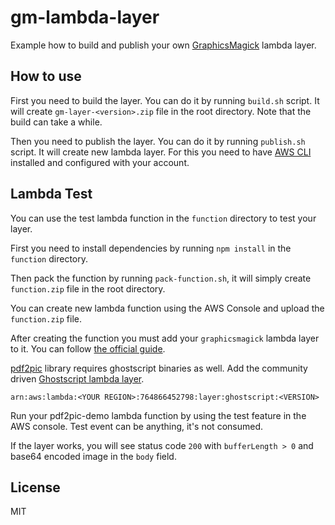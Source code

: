 # gm-lambda-layer

Example how to build and publish your own [GraphicsMagick](http://www.graphicsmagick.org/) lambda layer.

## How to use

First you need to build the layer. You can do it by running `build.sh` script. It will create `gm-layer-<version>.zip` file in the root directory. Note that the build can take a while.

Then you need to publish the layer. You can do it by running `publish.sh` script. It will create new lambda layer. For this you need to have [AWS CLI](https://docs.aws.amazon.com/cli/latest/userguide/getting-started-install.html) installed and configured with your account.

## Lambda Test

You can use the test lambda function in the `function` directory to test your layer.

First you need to install dependencies by running `npm install` in the `function` directory.

Then pack the function by running `pack-function.sh`, it will simply create `function.zip` file in the root directory.

You can create new lambda function using the AWS Console and upload the `function.zip` file.

After creating the function you must add your `graphicsmagick` lambda layer to it. You can follow [the official guide](https://docs.aws.amazon.com/lambda/latest/dg/adding-layers.html).

[pdf2pic](https://npmjs.com/package/pdf2pic) library requires ghostscript binaries as well. Add the community driven [Ghostscript lambda layer](https://github.com/shelfio/ghostscript-lambda-layer).

```
arn:aws:lambda:<YOUR REGION>:764866452798:layer:ghostscript:<VERSION>
```

Run your pdf2pic-demo lambda function by using the test feature in the AWS console. Test event can be anything, it's not consumed.

If the layer works, you will see status code `200` with `bufferLength > 0` and base64 encoded image in the `body` field. 

## License

MIT
